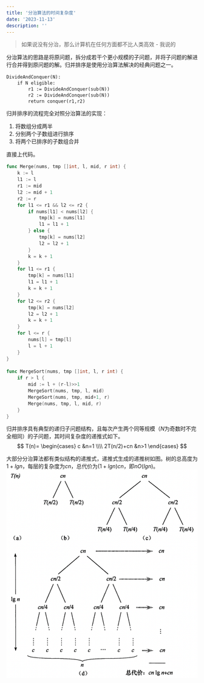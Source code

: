 ```yaml
---
title: '分治算法的时间复杂度'
date: '2023-11-13'
description: ''
---
```


> 如果说没有分治，那么计算机在任何方面都不比人类高效 - 我说的

分治算法的思路是将原问题，拆分成若干个更小规模的子问题，并将子问题的解进行合并得到原问题的解。归并排序是使用分治算法解决的经典问题之一。
```
DivideAndConquer(N):
	if N eligible:
		r1 := DivideAndConquer(sub(N))
		r2 := DivideAndConquer(sub(N))
		return conquer(r1,r2) 
```

归并排序的流程完全对照分治算法的实现：
1. 将数组分成两半
2. 分别两个子数组进行排序
3. 将两个已排序的子数组合并

直接上代码。
```go
func Merge(nums, tmp []int, l, mid, r int) {
	k := l
	l1 := l
	r1 := mid
	l2 := mid + 1
	r2 := r
	for l1 <= r1 && l2 <= r2 {
		if nums[l1] < nums[l2] {
			tmp[k] = nums[l1]
			l1 = l1 + 1
		} else {
			tmp[k] = nums[l2]
			l2 = l2 + 1
		}
		k = k + 1
	}
	for l1 <= r1 {
		tmp[k] = nums[l1]
		l1 = l1 + 1
		k = k + 1
	}
	for l2 <= r2 {
		tmp[k] = nums[l2]
		l2 = l2 + 1
		k = k + 1
	}
	for l <= r {
		nums[l] = tmp[l]
		l = l + 1
	}
}

func MergeSort(nums, tmp []int, l, r int) {
	if r > l {
		mid := l + (r-l)>>1
		MergeSort(nums, tmp, l, mid)
		MergeSort(nums, tmp, mid+1, r)
		Merge(nums, tmp, l, mid, r)
	}
}
```

归并排序具有典型的递归子问题结构，且每次产生两个同等规模（$N$为奇数时不完全相同）的子问题，其时间复杂度的递推式如下。
$$
T(n)=
\begin{cases}
c &n=1 \\\\
2T(n/2)+cn &n>1
\end{cases}
$$

大部分分治算法都有类似结构的递推式，递推式生成的递推树如图。树的总高度为$1 + lgn$，每层的复杂度为$cn$，总代价为$(1+lgn)cn$，即$nO(lgn)$。
![递推树](/images/recursive_tree.png)